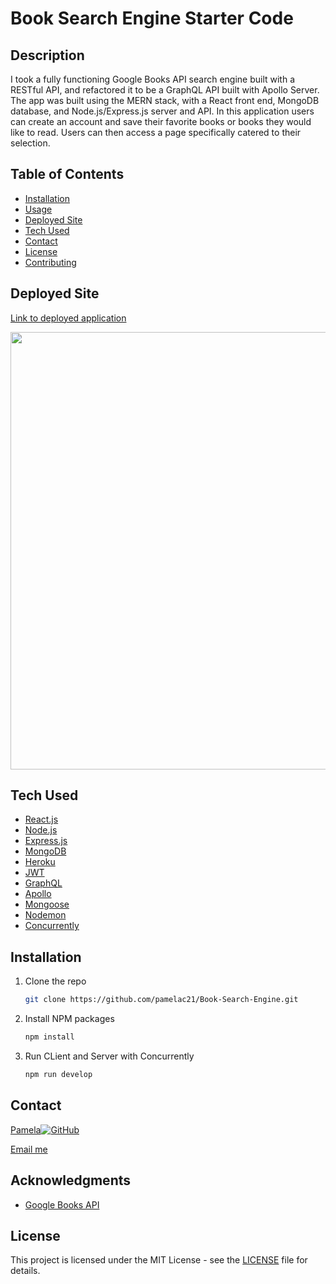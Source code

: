 # Book Search Engine Starter Code


## Description
I took a fully functioning Google Books API search engine built with a RESTful API, and refactored it to be a GraphQL API built with Apollo Server. The app was built using the MERN stack, with a React front end, MongoDB database, and Node.js/Express.js server and API.
In this application users can create an account and save their favorite books or books they would like to read. Users can then access a page specifically catered to their selection.


## Table of Contents

- [Installation](#installation)
- [Usage](#usage)
- [Deployed Site](#deployed-site)
- [Tech Used](#tech-used)
- [Contact](#contact)
- [License](#license)
- [Contributing](#contributing)



## Deployed Site
[Link to deployed application](https://limitless-sea-64444.herokuapp.com/)

<img src="https://user-images.githubusercontent.com/87335354/169610853-93f45cd1-3b37-4d58-9ef5-e3292a5d91ee.jpg" height="700">



## Tech Used

* [React.js](https://reactjs.org/)
* [Node.js](https://nodejs.org/)
* [Express.js](https://expressjs.com/)
* [MongoDB](https://www.mongodb.com/)
* [Heroku](https://www.heroku.com/)
* [JWT](https://jwt.io/)
* [GraphQL](https://graphql.org/)
* [Apollo](https://apollographql.com/)
* [Mongoose](https://mongoosejs.com/)
* [Nodemon](https://nodemon.io/)
* [Concurrently](https://github.com/open-cli-tools/concurrently#readme)


## Installation

1. Clone the repo
   ```sh
   git clone https://github.com/pamelac21/Book-Search-Engine.git
   ```
2. Install NPM packages
   ```sh
   npm install
   ```
3. Run CLient and Server with Concurrently
   ```sh
   npm run develop
   ```
   
   
## Contact
   
[Pamela](https://github.com/pamelac21)[![GitHub](https://img.shields.io/badge/--181717?logo=github&logoColor=ffffff)](https://github.com/)

[Email me](pamelac021@gmail.com)
   
   
## Acknowledgments
   
* [Google Books API](https://developers.google.com/books)


## License

This project is licensed under the MIT License - see the [LICENSE](LICENSE) file for details.
   
